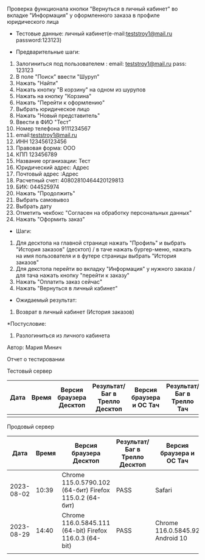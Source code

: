 Проверка функционала кнопки "Вернуться в личный кабинет" во вкладке "Информация" у оформленного заказа в профиле юридического лица

* Тестовые данные:
личный кабинет(e-mail:teststroy1@mail.ru password:123123)

* Предварительные шаги:
1. Залогиниться под пользователем : 
email: teststroy1@mail.ru
pass: 123123
2. В поле "Поиск" ввести "Шуруп"
3. Нажать "Найти"
4. Нажать кнопку "В корзину" на одном из шурупов
5. Нажать на кнопку "Корзина"
6. Нажать "Перейти к оформлению"
7. Выбрать юридическое лицо
8. Нажать "Новый представитель"
9. Ввести в ФИО "Тест"
10. Номер телефона 9111234567
11. email:teststroy1@mail.ru
12. ИНН 123456123456
13. Правовая форма: ООО
14. КПП 123456789
15. Название организации: Тест
16. Юридический адрес: Адрес
17. Почтовый адрес :Адрес
18. Расчетный счет: 40802810464420129813
19. БИК: 044525974
20. Нажать "Продолжить"
21. Выбрать самовывоз
22. Выбрать дату
23. Отметить чекбокс "Согласен на обработку персональных данных"
24. Нажать "Оформить заказ"

* Шаги:
1. Для десктопа на главной странице нажать "Профиль" и выбрать "История заказов" (десктоп) / в таче нажать бургер-меню, нажать на имя пользователя и в футере страницы выбрать "История заказов" 
3. Для декстопа перейти во вкладку "Информация" у нужного заказа / для тача нажать кнопку "перейти к заказу"
4. Нажать "Оплатить заказ сейчас"
5. Нажать "Вернуться в личный кабинет"

* Ожидаемый результат:
1. Возврат в личный кабинет (История заказов)

*Постусловие:
1. Разлогиниться из личного кабинета

Автор: Мария Минич

Отчет о тестировании

Тестовый сервер

| Дата | Время | Версия браузера Десктоп | Результат/Баг в Трелло Десктоп | Версия браузера и ОС Тач | Результат/Баг в Трелло Тач | Дата релиза | QA  |
| --- | --- | --- | --- | --- | --- | --- | --- |
|  |  |  |  |  |  |  |  |

Продовый сервер

| Дата | Время | Версия браузера Десктоп | Результат/Баг в Трелло Десктоп | Версия браузера и ОС Тач | Результат/Баг в Трелло Тач | Дата релиза | QA  |
| --- | --- | --- | --- | --- | --- | --- | --- |
| 2023-08-02 | 10:39 |Chrome 115.0.5790.102 (64-бит) Firefox 115.0.2 (64-бит) |PASS  | Safari  |PASS | 16.06.23 | Мария |
| 2023-08-29 | 14:40 |Chrome 116.0.5845.111 (64-bit) Firefox 116.0.3 (64-bit)  |PASS  | Chrome 116.0.5845.92 Android 10 | PASS | 27.08.23 | Татьяна |
|  |  |  |  |  |  |  |  |
